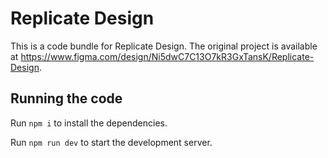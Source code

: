 
  # Replicate Design

  This is a code bundle for Replicate Design. The original project is available at https://www.figma.com/design/Ni5dwC7C13O7kR3GxTansK/Replicate-Design.

  ## Running the code

  Run `npm i` to install the dependencies.

  Run `npm run dev` to start the development server.
  